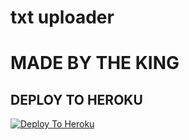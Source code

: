 # txt uploader

# MADE BY THE KING 


## DEPLOY TO HEROKU


[![Deploy To Heroku](https://www.herokucdn.com/deploy/button.svg)](https://heroku.com/deploy?template=https://github.com/Rahul0715/kee)
